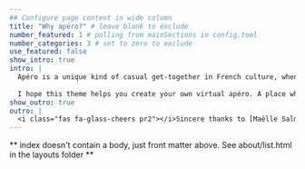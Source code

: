```yaml
---
## Configure page content in wide column
title: "Why apéro?" # leave blank to exclude
number_featured: 1 # pulling from mainSections in config.toml
number_categories: 3 # set to zero to exclude
use_featured: false
show_intro: true
intro: |
  Apéro is a unique kind of casual get-together in French culture, when you gather with friends and get to know each other better over some apéritifs, snacks, and anything in between. A good apéro is one where you'd happily spend a few hours just hanging out.
  
  I hope this theme helps you create your own virtual apéro. A place where you and your site's visitors enjoy spending time, and one that helps folks get to know you better. 
show_outro: true
outro: |
  <i class="fas fa-glass-cheers pr2"></i>Sincere thanks to [Maëlle Salmon](https://masalmon.eu/) for her help naming this Hugo theme!
---
```


** index doesn't contain a body, just front matter above.
See about/list.html in the layouts folder **